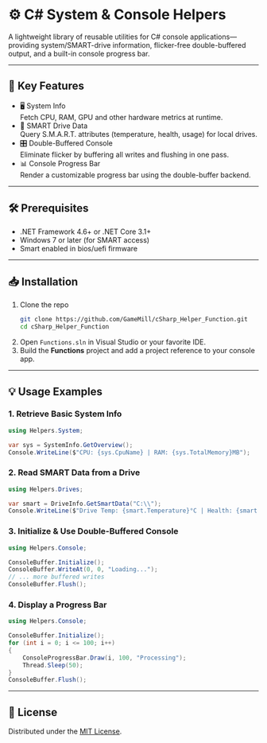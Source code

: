 # ⚙️ C# System & Console Helpers

A lightweight library of reusable utilities for C# console applications—providing system/SMART-drive information, flicker-free double-buffered output, and a built-in console progress bar.

---

## 🚀 Key Features

- 🖥️ System Info  
  Fetch CPU, RAM, GPU and other hardware metrics at runtime.  
- 💽 SMART Drive Data  
  Query S.M.A.R.T. attributes (temperature, health, usage) for local drives.  
- 🎛️ Double-Buffered Console  
  Eliminate flicker by buffering all writes and flushing in one pass.  
- 📊 Console Progress Bar  
  Render a customizable progress bar using the double-buffer backend.  

---

## 🛠️ Prerequisites

- .NET Framework 4.6+ or .NET Core 3.1+  
- Windows 7 or later (for SMART access)
- Smart enabled in bios/uefi firmware

---

## 📥 Installation

1. Clone the repo  
   ```bash
   git clone https://github.com/GameMill/cSharp_Helper_Function.git
   cd cSharp_Helper_Function
   ```
2. Open `Functions.sln` in Visual Studio or your favorite IDE.  
3. Build the **Functions** project and add a project reference to your console app.

---

## 💡 Usage Examples

### 1. Retrieve Basic System Info  
```csharp
using Helpers.System;

var sys = SystemInfo.GetOverview();
Console.WriteLine($"CPU: {sys.CpuName} | RAM: {sys.TotalMemory}MB");
```

### 2. Read SMART Data from a Drive  
```csharp
using Helpers.Drives;

var smart = DriveInfo.GetSmartData("C:\\");
Console.WriteLine($"Drive Temp: {smart.Temperature}°C | Health: {smart.Health}");
```

### 3. Initialize & Use Double-Buffered Console  
```csharp
using Helpers.Console;

ConsoleBuffer.Initialize();
ConsoleBuffer.WriteAt(0, 0, "Loading...");
// ... more buffered writes
ConsoleBuffer.Flush();
```

### 4. Display a Progress Bar  
```csharp
using Helpers.Console;

ConsoleBuffer.Initialize();
for (int i = 0; i <= 100; i++)
{
    ConsoleProgressBar.Draw(i, 100, "Processing");
    Thread.Sleep(50);
}
ConsoleBuffer.Flush();
```

---

## 📄 License

Distributed under the [MIT License](LICENSE).  
```
